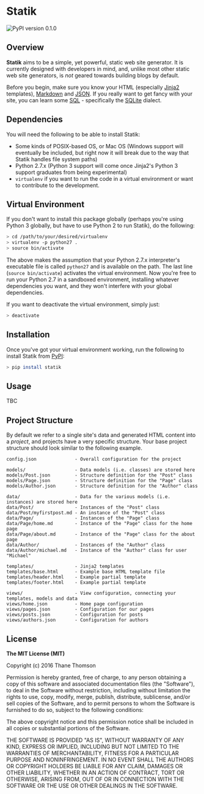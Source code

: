 # Statik

![PyPI version 0.1.0](https://img.shields.io/badge/pypi-v0.1.0-blue.svg)

## Overview
**Statik** aims to be a simple, yet powerful, static web site generator. It
is currently designed with developers in mind, and, unlike most other static
web site generators, is *not* geared towards building blogs by default.

Before you begin, make sure you know your HTML (especially
[Jinja2](http://jinja.pocoo.org/) templates),
[Markdown](https://en.wikipedia.org/wiki/Markdown) and
[JSON](https://en.wikipedia.org/wiki/JSON). If you really want to get fancy
with your site, you can learn some
[SQL](https://en.wikipedia.org/wiki/SQL) - specifically the
[SQLite](https://en.wikipedia.org/wiki/SQLite) dialect.

## Dependencies
You will need the following to be able to install Statik:

* Some kinds of POSIX-based OS, or Mac OS (Windows support will eventually be
  included, but right now it will break due to the way that Statik handles
  file system paths)
* Python 2.7.x (Python 3 support will come once Jinja2's Python 3 support
  graduates from being experimental)
* `virtualenv` if you want to run the code in a virtual environment or want
  to contribute to the development.

## Virtual Environment
If you don't want to install this package globally (perhaps you're using
Python 3 globally, but have to use Python 2 to run Statik), do the following:

```bash
> cd /path/to/your/desired/virtualenv
> virtualenv -p python27 .
> source bin/activate
```

The above makes the assumption that your Python 2.7.x interpreter's
executable file is called `python27` and is available on the path. The last
line (`source bin/activate`) activates the virtual environment. Now you're
free to run your Python 2.7 in a sandboxed environment, installing whatever
dependencies you want, and they won't interfere with your global
dependencies.

If you want to deactivate the virtual environment, simply just:

```bash
> deactivate
```

## Installation
Once you've got your virtual environment working, run the following to install
Statik from [PyPI](https://pypi.python.org/pypi):

```bash
> pip install statik
```

## Usage
TBC

## Project Structure
By default we refer to a single site's data and generated HTML content into a
*project*, and projects have a very specific structure. Your base project
structure should look similar to the following example.

```
config.json              - Overall configuration for the project

models/                  - Data models (i.e. classes) are stored here
models/Post.json         - Structure definition for the "Post" class
models/Page.json         - Structure definition for the "Page" class
models/Author.json       - Structure definition for the "Author" class

data/                    - Data for the various models (i.e. instances) are stored here
data/Post/               - Instances of the "Post" class
data/Post/myfirstpost.md - An instance of the "Post" class
data/Page/               - Instances of the "Page" class
data/Page/home.md        - Instance of the "Page" class for the home page
data/Page/about.md       - Instance of the "Page" class for the about page
data/Author/             - Instances of the "Author" class
data/Author/michael.md   - Instance of the "Author" class for user "Michael"

templates/               - Jinja2 templates
templates/base.html      - Example base HTML template file
templates/header.html    - Example partial template
templates/footer.html    - Example partial template

views/                   - View configuration, connecting your templates, models and data
views/home.json          - Home page configuration
views/pages.json         - Configuration for our pages
views/posts.json         - Configuration for posts
views/authors.json       - Configuration for authors
```

## License
**The MIT License (MIT)**

Copyright (c) 2016 Thane Thomson

Permission is hereby granted, free of charge, to any person obtaining a copy of
this software and associated documentation files (the "Software"), to deal in
the Software without restriction, including without limitation the rights to
use, copy, modify, merge, publish, distribute, sublicense, and/or sell copies
of the Software, and to permit persons to whom the Software is furnished to do
so, subject to the following conditions:

The above copyright notice and this permission notice shall be included in all
copies or substantial portions of the Software.

THE SOFTWARE IS PROVIDED "AS IS", WITHOUT WARRANTY OF ANY KIND, EXPRESS OR
IMPLIED, INCLUDING BUT NOT LIMITED TO THE WARRANTIES OF MERCHANTABILITY,
FITNESS FOR A PARTICULAR PURPOSE AND NONINFRINGEMENT. IN NO EVENT SHALL THE
AUTHORS OR COPYRIGHT HOLDERS BE LIABLE FOR ANY CLAIM, DAMAGES OR OTHER
LIABILITY, WHETHER IN AN ACTION OF CONTRACT, TORT OR OTHERWISE, ARISING FROM,
OUT OF OR IN CONNECTION WITH THE SOFTWARE OR THE USE OR OTHER DEALINGS IN THE
SOFTWARE.
